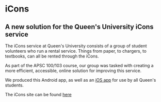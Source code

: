 # iCons
## A new solution for the Queen's University iCons service


The iCons service at Queen's University consists of a group of student volunteers who run a rental service.
Things from paper, to chargers, to textbooks, can all be rented through the iCons.

As part of the APSC 100/103 course, our group was tasked with creating a more efficient, accessible, online solution for improving this service.

We produced this Android app, as well as an [iOS app](https://github.com/jtepp/iCons-iOS/) for use by all Queen's students.

The iCons site can be found [here](https://icon.engsoc.queensu.ca/)
